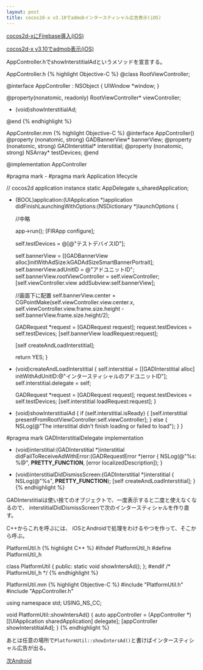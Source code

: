 ```yaml
---
layout: post
title: cocos2d-x v3.10でadmobインタースティシャル広告表示(iOS)
---
```


[cocos2d-xにFirebase導入(iOS)]({{site.baseurl}}/1cocos2dxfirebaseiOS/)

[cocos2d-x v3.10でadmob表示(iOS)]({{site.baseurl}}/2cocos2dxadmobiOS/)

AppController.hでshowInterstitialAdというメソッドを宣言する。

AppController.h
{% highlight Objective-C %}
@class RootViewController;

@interface AppController : NSObject <UIApplicationDelegate> {
    UIWindow *window;
}

@property(nonatomic, readonly) RootViewController* viewController;

- (void)showInterstitialAd;

@end
{% endhighlight %}

AppController.mm
{% highlight Objective-C %}
@interface AppController() <GADInterstitialDelegate>
@property (nonatomic, strong) GADBannerView* bannerView;
@property (nonatomic, strong) GADInterstitial* interstitial;
@property (nonatomic, strong) NSArray* testDevices;
@end

@implementation AppController

#pragma mark -
#pragma mark Application lifecycle

// cocos2d application instance
static AppDelegate s_sharedApplication;

- (BOOL)application:(UIApplication *)application didFinishLaunchingWithOptions:(NSDictionary *)launchOptions {    

    //中略

    app->run();
    [FIRApp configure];
    
    self.testDevices = @[@"テストデバイスID"];
    
    self.bannerView = [[GADBannerView alloc]initWithAdSize:kGADAdSizeSmartBannerPortrait];
    self.bannerView.adUnitID = @"アドユニットID";
    self.bannerView.rootViewController = self.viewController;
    [self.viewController.view addSubview:self.bannerView];
    
    //画面下に配置
    self.bannerView.center = CGPointMake(self.viewController.view.center.x,
                                         self.viewController.view.frame.size.height - self.bannerView.frame.size.height/2);
        
    GADRequest *request = [GADRequest request];
    request.testDevices = self.testDevices;
    [self.bannerView loadRequest:request];
    
    [self createAndLoadInterstitial];
    
    return YES;
}

- (void)createAndLoadInterstitial {
    self.interstitial =
    [[GADInterstitial alloc] initWithAdUnitID:@"インタースティシャルのアドユニットID"];
    self.interstitial.delegate = self;
    
    GADRequest *request = [GADRequest request];
    request.testDevices = self.testDevices;
    [self.interstitial loadRequest:request];
}

- (void)showInterstitialAd {
    if (self.interstitial.isReady) {
        [self.interstitial presentFromRootViewController:self.viewController];
    } else {
        NSLog(@"The interstitial didn't finish loading or failed to load");
    }
}

#pragma mark GADInterstitialDelegate implementation

- (void)interstitial:(GADInterstitial *)interstitial
didFailToReceiveAdWithError:(GADRequestError *)error {
    NSLog(@"%s: %@", __PRETTY_FUNCTION__, [error localizedDescription]);
}

- (void)interstitialDidDismissScreen:(GADInterstitial *)interstitial {
    NSLog(@"%s", __PRETTY_FUNCTION__);
    [self createAndLoadInterstitial];
}
{% endhighlight %}

GADInterstitialは使い捨てのオブジェクトで、一度表示すると二度と使えなくなるので、
interstitialDidDismissScreenで次のインタースティシャルを作り直す。

C++からこれを呼ぶには、
iOSとAndroidで処理をわけるやつを作って、そこから呼ぶ。

PlatformUtil.h
{% highlight C++ %}
#ifndef PlatformUtil_h
#define PlatformUtil_h

class PlatformUtil {
public:
    static void showIntersAd();
};
#endif /* PlatformUtil_h */
{% endhighlight %}

PlatformUtil.mm
{% highlight Objective-C %}
#include "PlatformUtil.h"
#include "AppController.h"

using namespace std;
USING_NS_CC;

void PlatformUtil::showIntersAd()
{
    auto appController = (AppController *)[[UIApplication sharedApplication] delegate];
    [appController showInterstitialAd];
}
{% endhighlight %}

あとは任意の場所で`PlatformUtil::showIntersAd()`と書けばインタースティシャル広告が出る。

[次Android]({{site.baseurl}}/dcocod2dxfirebaseandroid/)
